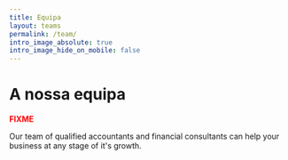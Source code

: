 ```yaml
---
title: Equipa
layout: teams
permalink: /team/
intro_image_absolute: true
intro_image_hide_on_mobile: false
---
```


# A nossa equipa

<span style="color:red; font-weight:bold">FIXME</span>

Our team of qualified accountants and financial consultants can help your business at any stage of it's growth.
